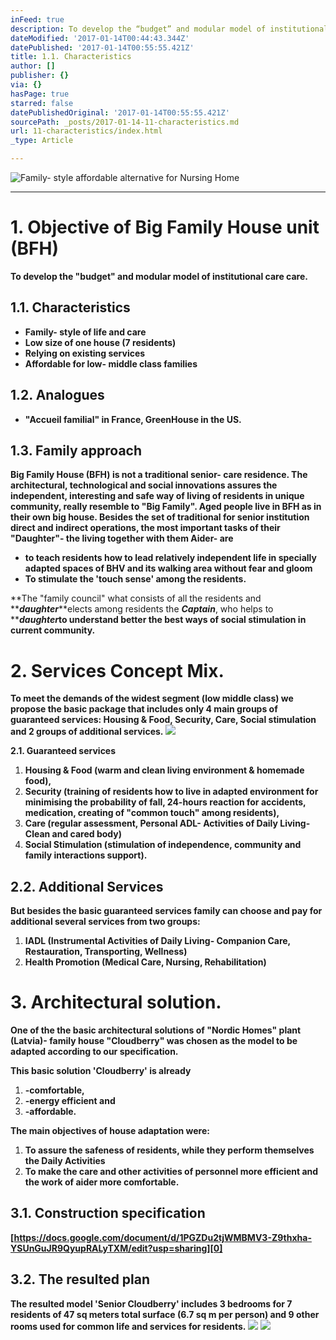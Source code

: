 ```yaml
---
inFeed: true
description: To develop the “budget” and modular model of institutional care care.
dateModified: '2017-01-14T00:44:43.344Z'
datePublished: '2017-01-14T00:55:55.421Z'
title: 1.1. Characteristics
author: []
publisher: {}
via: {}
hasPage: true
starred: false
datePublishedOriginal: '2017-01-14T00:55:55.421Z'
sourcePath: _posts/2017-01-14-11-characteristics.md
url: 11-characteristics/index.html
_type: Article

---
```

![Family- style affordable alternative for Nursing Home](https://imgflo.herokuapp.com/graph/2b2431f8e7ba7b0/1204efab51bf24b3db9552e6ecf1bd08/croprotate.jpg?cropheight=3278&cropwidth=8999&degrees=0&input=https%3A%2F%2Fthe-grid-user-content.s3-us-west-2.amazonaws.com%2F70a97ad3-d98a-4bf7-827a-9b88146969af.jpg&x=0&y=0)

---

# **1\. Objective of Big Family House unit (BFH)**

**To develop the "budget" and modular model of institutional care care.**

## **1.1\. Characteristics**

* **Family- style of life and care**
* **Low size of one house (7 residents)**
* **Relying on existing services**
* **Affordable for low- middle class families**

## **1.2\. Analogues**

* **"Accueil familial" in France, GreenHouse in the US.**

## **1.3\. Family approach**

**Big Family House (BFH) is not a traditional senior- care residence. The architectural, technological and social innovations assures the independent, interesting and safe way of living of residents in unique community, really resemble to "Big Family". Aged people live in BFH as in their own big house. Besides the set of traditional for senior institution direct and indirect operations, the most important tasks of their "Daughter"- the living together with them Aider- are**

* **to teach residents how to lead relatively independent life in specially adapted spaces of BHV and its walking area without fear and gloom**
* **To stimulate the 'touch sense' among the residents.**

**The "family council" what consists of all the residents and **_**daughter**_**elects among residents the **_**Captain**_**, who helps to **_**daughter**_**to understand better the best ways of social stimulation in current community.**

# **2\. Services Concept Mix.**

**To meet the demands of the widest segment (low middle class) we propose the basic package that includes only 4 main groups of guaranteed services: Housing & Food, Security, Care, Social stimulation and 2 groups of additional services.**
![](https://the-grid-user-content.s3-us-west-2.amazonaws.com/b990e56d-8e83-4f3f-b61b-114e437f6d80.png)

**2.1\. Guaranteed services**

1. **Housing & Food (warm and clean living environment & homemade food),**
2. **Security (training of residents how to live in adapted environment for minimising the probability of fall, 24-hours reaction for accidents, medication, creating of "common touch" among residents),**
3. **Care (regular assessment, Personal ADL- Activities of Daily Living- Clean and cared body)**
4. **Social Stimulation (stimulation of independence, community and family interactions support).**

## **2.2\. Additional Services**

**But besides the basic guaranteed services family can choose and pay for additional several services from two groups:**

1. **IADL (Instrumental Activities of Daily Living- Companion Care, Restauration, Transporting, Wellness)**
2. **Health Promotion (Medical Care, Nursing, Rehabilitation)**

# **3\. Architectural solution.**

**One of the the basic architectural solutions of "Nordic Homes" plant (Latvia)- family house "Cloudberry" was chosen as the model to be adapted according to our specification.**

**This basic solution 'Cloudberry' is already**

1. **-comfortable,**
2. **-energy efficient and**
3. **-affordable.**

**The main objectives of house adaptation were:**

1. **To assure the safeness of residents, while they perform themselves the Daily Activities**
2. **To make the care and other activities of personnel more efficient and the work of aider more comfortable.**

## **3.1\. Construction specification**

**[https://docs.google.com/document/d/1PGZDu2tjWMBMV3-Z9thxha-YSUnGuJR9QyupRALyTXM/edit?usp=sharing][0]**

## **3.2\. The resulted plan**

**The resulted model 'Senior Cloudberry' includes 3 bedrooms for 7 residents of 47 sq meters total surface (6.7 sq m per person) and 9 other rooms used for common life and services for residents.**
![](https://the-grid-user-content.s3-us-west-2.amazonaws.com/6fbce7db-744c-4c1a-81de-fbc5ab934e19.png)
![](https://the-grid-user-content.s3-us-west-2.amazonaws.com/63c6e39e-61cd-4d5b-90fb-73bdc6fabbe4.png)

[0]: https://docs.google.com/document/d/1PGZDu2tjWMBMV3-Z9thxha-YSUnGuJR9QyupRALyTXM/edit?usp=sharing